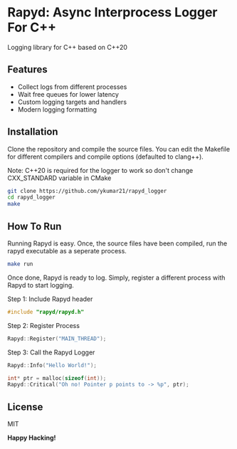 
# Rapyd: Async Interprocess Logger For C++  
Logging library for C++ based on C++20 

## Features
- Collect logs from different processes 
- Wait free queues for lower latency
- Custom logging targets and handlers
- Modern logging formatting

## Installation
Clone the repository and compile the source files. 
You can edit the Makefile for different compilers and compile options (defaulted to clang++). 

Note: C++20 is required for the logger to work so don't change CXX_STANDARD variable in CMake

```sh
git clone https://github.com/ykumar21/rapyd_logger
cd rapyd_logger
make 
```

## How To Run
Running Rapyd is easy. 
Once, the source files have been compiled, run the rapyd executable as a seperate process. 
```sh
make run
```

Once done, Rapyd is ready to log. Simply, register a different process with Rapyd to start logging. 

Step 1: Include Rapyd header
```c++
#include "rapyd/rapyd.h"
```
Step 2: Register Process
```c++
Rapyd::Register("MAIN_THREAD");
```
Step 3: Call the Rapyd Logger
```c++
Rapyd::Info("Hello World!");

int* ptr = malloc(sizeof(int));
Rapyd::Critical("Oh no! Pointer p points to -> %p", ptr);
```



## License

MIT

**Happy Hacking!**
